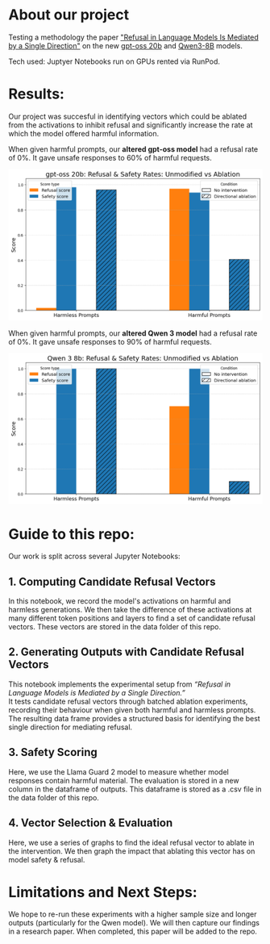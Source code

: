 # About our project
Testing a methodology the paper ["Refusal in Language Models Is Mediated by a Single Direction"](https://arxiv.org/pdf/2406.11717) on the new [gpt-oss 20b](https://huggingface.co/openai/gpt-oss-20b) and [Qwen3-8B](https://huggingface.co/Qwen/Qwen3-8B) models.

Tech used: Juptyer Notebooks run on GPUs rented via RunPod.

# Results:
Our project was succesful in identifying vectors which could be ablated from the activations to inhibit refusal and significantly increase the rate at which the model offered harmful information.

When given harmful prompts, our **altered gpt-oss model** had a refusal rate of 0%. It gave unsafe responses to 60% of harmful requests. 

![gpt_oss 20b results](Images/gpt-oss%20results%20graph.png)

When given harmful prompts, our **altered Qwen 3 model** had a refusal rate of 0%. It gave unsafe responses to 90% of harmful requests. 

![Qwen3 8b Results](Images/Qwen3%20Results%20Graph.png)

# Guide to this repo:
Our work is split across several Jupyter Notebooks:

## 1. Computing Candidate Refusal Vectors
In this notebook, we record the model's activations on harmful and harmless generations. 
We then take the difference of these activations at many different token positions and layers to find a set of candidate refusal vectors. These vectors are stored in the data folder of this repo.

## 2. Generating Outputs with Candidate Refusal Vectors  
This notebook implements the experimental setup from *“Refusal in Language Models is Mediated by a Single Direction.”*  
It tests candidate refusal vectors through batched ablation experiments, recording their behaviour when given both  harmful and harmless prompts.  
The resulting data frame provides a structured basis for identifying the best single direction for mediating refusal.

## 3. Safety Scoring
Here, we use the Llama Guard 2 model to measure whether model responses contain harmful material. The evaluation is stored in a new column in the dataframe of outputs. This dataframe is stored as a .csv file in the data folder of this repo.

## 4. Vector Selection & Evaluation
Here, we use a series of graphs to find the ideal refusal vector to ablate in the intervention. We then graph the impact that ablating this vector has on model safety & refusal.

# Limitations and Next Steps:
We hope to re-run these experiments with a higher sample size and longer outputs (particularly for the Qwen model). We will then capture our findings in a research paper. When completed, this paper will be added to the repo. 
